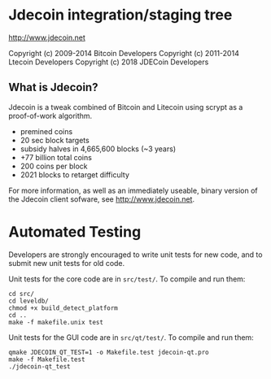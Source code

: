 Jdecoin integration/staging tree
================================

http://www.jdecoin.net

Copyright (c) 2009-2014 Bitcoin Developers
Copyright (c) 2011-2014 Ltecoin Developers
Copyright (c) 2018 JDECoin Developers

What is Jdecoin?
----------------

Jdecoin is a tweak combined of Bitcoin and Litecoin using scrypt as a proof-of-work algorithm.
 - premined coins
 - 20 sec block targets
 - subsidy halves in 4,665,600  blocks (~3 years)
 - +77 billion total coins
 - 200 coins per block
 - 2021 blocks to retarget difficulty

For more information, as well as an immediately useable, binary version of
the Jdecoin client sofware, see http://www.jdecoin.net.


# Automated Testing

Developers are strongly encouraged to write unit tests for new code, and to
submit new unit tests for old code.

Unit tests for the core code are in `src/test/`. To compile and run them:

    cd src/
    cd leveldb/
    chmod +x build_detect_platform
    cd ..
    make -f makefile.unix test

Unit tests for the GUI code are in `src/qt/test/`. To compile and run them:

    qmake JDECOIN_QT_TEST=1 -o Makefile.test jdecoin-qt.pro
    make -f Makefile.test
    ./jdecoin-qt_test

